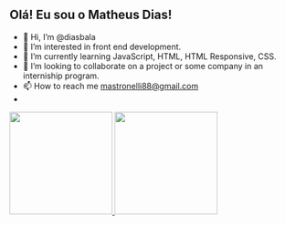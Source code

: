 ## Olá! Eu sou o Matheus Dias!
- 👋 Hi, I’m @diasbala
- 👀 I’m interested in front end development.
- 🌱 I’m currently learning JavaScript, HTML, HTML Responsive, CSS.
- 💞️ I’m looking to collaborate on a project or some company in an interniship program.
- 📫 How to reach me mastronelli88@gmail.com
-  <div>
  <a href="https://github.com/diasbala">
  <img height="180em" src="https://github-readme-stats.vercel.app/api?username=rafaballerini&show_icons=true&theme=dracula&include_all_commits=true&count_private=true"/>
  <img height="180em" src="https://github-readme-stats.vercel.app/api/top-langs/?username=rafaballerini&layout=compact&langs_count=7&theme=dracula"/>
</div>



